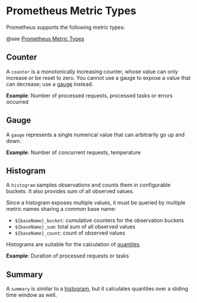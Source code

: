# Prometheus Metric Types

Prometheus supports the following metric types:

@see [Prometheus Metric Types](https://prometheus.io/docs/concepts/metric_types/) 

## Counter

A `counter` is a monotonically increasing counter, whose value can only increase or be reset to zero.
You cannot use a gauge to expose a value that can decrease; use a [gauge](#gauge) instead.
 
__Example__: Number of processed requests, processed tasks or errors occurred

## Gauge

A `gauge` represents a single numerical value that can arbitrarily go up and down.

__Example__: Number of concurrent requests, temperature

## Histogram

A `histogram` samples observations and counts them in configurable buckets.
It also provides sum of all observed values.

Since a histogram exposes multiple values, it must be queried by multiple metric names sharing 
a common base name:

* `${baseName}_bucket`: cumulative counters for the observation buckets
* `${baseName}_sum`: total sum of all observed values
* `${baseName}_count`: count of observed values

Histograms are suitable for the calculation of [quantiles](https://en.wikipedia.org/wiki/Quantile).

__Example__: Duration of processed requests or tasks

## Summary

A `summary` is similar to a [histogram](#histogram), but it calculates quantiles over a sliding time window as well.


